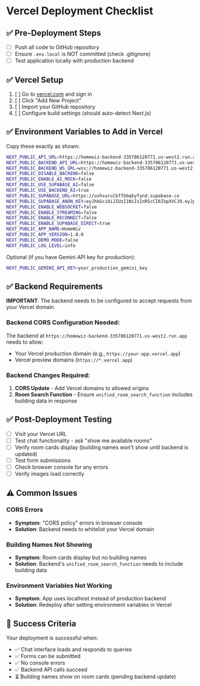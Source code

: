 # Vercel Deployment Checklist

## ✅ Pre-Deployment Steps

- [ ] Push all code to GitHub repository
- [ ] Ensure `.env.local` is NOT committed (check .gitignore)
- [ ] Test application locally with production backend

## ✅ Vercel Setup

1. [ ] Go to [vercel.com](https://vercel.com) and sign in
2. [ ] Click "Add New Project"
3. [ ] Import your GitHub repository
4. [ ] Configure build settings (should auto-detect Next.js)

## ✅ Environment Variables to Add in Vercel

Copy these exactly as shown:

```bash
NEXT_PUBLIC_API_URL=https://homewiz-backend-335786120771.us-west2.run.app
NEXT_PUBLIC_BACKEND_API_URL=https://homewiz-backend-335786120771.us-west2.run.app
NEXT_PUBLIC_BACKEND_WS_URL=wss://homewiz-backend-335786120771.us-west2.run.app/ws/chat
NEXT_PUBLIC_DISABLE_BACKEND=false
NEXT_PUBLIC_ENABLE_AI_MOCK=false
NEXT_PUBLIC_USE_SUPABASE_AI=false
NEXT_PUBLIC_USE_BACKEND_AI=true
NEXT_PUBLIC_SUPABASE_URL=https://ushsurulbffbbqkyfynd.supabase.co
NEXT_PUBLIC_SUPABASE_ANON_KEY=eyJhbGciOiJIUzI1NiIsInR5cCI6IkpXVCJ9.eyJpc3MiOiJzdXBhYmFzZSIsInJlZiI6InVzaHN1cnVsYmZmYmJxa3lmeW5kIiwicm9sZSI6ImFub24iLCJpYXQiOjE3NTAyMzE2MDMsImV4cCI6MjA2NTgwNzYwM30.ITybGpihJbJHppQIbq2O3CF6VSJwoH8-KsuA2hhsi4s
NEXT_PUBLIC_ENABLE_WEBSOCKET=false
NEXT_PUBLIC_ENABLE_STREAMING=false
NEXT_PUBLIC_ENABLE_RECONNECT=false
NEXT_PUBLIC_ENABLE_SUPABASE_DIRECT=true
NEXT_PUBLIC_APP_NAME=HomeWiz
NEXT_PUBLIC_APP_VERSION=1.0.0
NEXT_PUBLIC_DEMO_MODE=false
NEXT_PUBLIC_LOG_LEVEL=info
```

Optional (if you have Gemini API key for production):
```bash
NEXT_PUBLIC_GEMINI_API_KEY=your_production_gemini_key
```

## ✅ Backend Requirements

**IMPORTANT**: The backend needs to be configured to accept requests from your Vercel domain.

### Backend CORS Configuration Needed:
The backend at `https://homewiz-backend-335786120771.us-west2.run.app` needs to allow:
- Your Vercel production domain (e.g., `https://your-app.vercel.app`)
- Vercel preview domains (`https://*.vercel.app`)

### Backend Changes Required:
1. **CORS Update** - Add Vercel domains to allowed origins
2. **Room Search Function** - Ensure `unified_room_search_function` includes building data in response

## ✅ Post-Deployment Testing

- [ ] Visit your Vercel URL
- [ ] Test chat functionality - ask "show me available rooms"
- [ ] Verify room cards display (building names won't show until backend is updated)
- [ ] Test form submissions
- [ ] Check browser console for any errors
- [ ] Verify images load correctly

## ⚠️ Common Issues

### CORS Errors
- **Symptom**: "CORS policy" errors in browser console
- **Solution**: Backend needs to whitelist your Vercel domain

### Building Names Not Showing
- **Symptom**: Room cards display but no building names
- **Solution**: Backend's `unified_room_search_function` needs to include building data

### Environment Variables Not Working
- **Symptom**: App uses localhost instead of production backend
- **Solution**: Redeploy after setting environment variables in Vercel

## 🎯 Success Criteria

Your deployment is successful when:
- ✅ Chat interface loads and responds to queries
- ✅ Forms can be submitted
- ✅ No console errors
- ✅ Backend API calls succeed
- ⏳ Building names show on room cards (pending backend update)